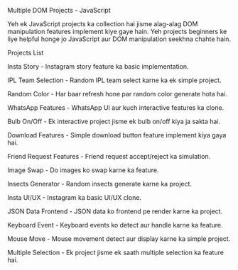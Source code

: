 Multiple DOM Projects - JavaScript

Yeh ek JavaScript projects ka collection hai jisme alag-alag DOM manipulation features implement kiye gaye hain. Yeh projects beginners ke liye helpful honge jo JavaScript aur DOM manipulation seekhna chahte hain.

Projects List

Insta Story - Instagram story feature ka basic implementation.

IPL Team Selection - Random IPL team select karne ka ek simple project.

Random Color - Har baar refresh hone par random color generate hota hai.

WhatsApp Features - WhatsApp UI aur kuch interactive features ka clone.

Bulb On/Off - Ek interactive project jisme ek bulb on/off kiya ja sakta hai.

Download Features - Simple download button feature implement kiya gaya hai.

Friend Request Features - Friend request accept/reject ka simulation.

Image Swap - Do images ko swap karne ka feature.

Insects Generator - Random insects generate karne ka project.

Insta UI/UX - Instagram ka basic UI/UX clone.

JSON Data Frontend - JSON data ko frontend pe render karne ka project.

Keyboard Event - Keyboard events ko detect aur handle karne ka feature.

Mouse Move - Mouse movement detect aur display karne ka simple project.

Multiple Selection - Ek project jisme ek saath multiple selection ka feature hai.
